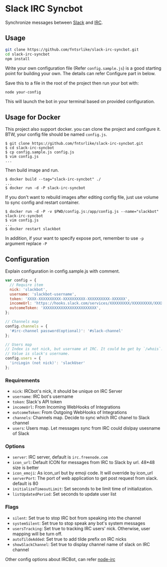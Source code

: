 # Slack IRC Syncbot
Synchronize messages between [Slack](http://slack.com) and [IRC](https://en.wikipedia.org/wiki/Internet_Relay_Chat).

## Usage

```bash
git clone https://github.com/fntsrlike/slack-irc-syncbot.git
cd slack-irc-syncbot
npm install
```

Write your own configuration file (Refer `config.sample.js`) is a good starting point for building your own. The details can refer Configure part in below.

Save this to a file in the root of the project then run your bot with:

    node your-config

This will launch the bot in your terminal based on provided configuration.

## Usage for Docker

This project also support docker. you can clone the project and configure it. BTW, your config file should be named `config.js`.
```shell
$ git clone https://github.com/fntsrlike/slack-irc-syncbot.git
$ cd slack-irc-syncbot
$ cp config.sample.js config.js
$ vim config.js
...
```

Then build image and run.
```shell
$ docker build --tag="slack-irc-syncbot" ./
...
$ docker run -d -P slack-irc-syncbot
```

If you don't want to rebuild images after editing config file, just use volume to sync config and restart container.
```shell
$ docker run -d -P -v $PWD/config.js:/app/config.js --name="slackbot" slack-irc-syncbot
$ vim config.js
...
$ docker restart slackbot
```

In addition, if your want to specify expose port, remember to use `-p` argument replace `-P`

## Configuration
Explain configuration in config.sample.js with comment.
```javascript
var config = {
  // Require item
  nick: 'slackbot',
  username: 'slackbot-username',
  token: 'XXXX-XXXXXXXXXX-XXXXXXXXXX-XXXXXXXXXX-XXXXXX',
  incomeUrl: 'https://hooks.slack.com/services/XXXXXXXXX/XXXXXXXXX/XXXXXXXXXXXXXXXXXXXXXXXX',
  outcomeToken: 'XXXXXXXXXXXXXXXXXXXXXXXX',
};

// Channels map
config.channels = {
  '#irc-channel password(optional)': '#slack-channel'
};

// Users map
// Index is not nick, but username at IRC. It could be get by `/whois`.
// Value is slack's username.
config.users = {
  'ircLogin (not nick)': 'slackUser'
};
```

### Requirements
- `nick`: IRCbot's nick, it should be unique on IRC Server
- `username`: IRC bot's username
- `token`: Slack's API token
- `incomeUrl`: From Incoming WebHooks  of Integrations
- `outcomeToken`: From Outgoing WebHooks of Integrations
- `channels`: Channels map. Decide to sync which IRC chanel to Slack channel
- `users`: Users map. Let messages sync from IRC could dislpay usesname of Slack

### Options
- `server`: IRC server, default is `irc.freenode.com`
- `icon_url`: Default ICON for messages from IRC to Slack by url. 48*48 size is better
- `icon_emoji`: As icon_url but by emoji code. It will override by icon_url
- `serverPort`: The port of web application to get post request from slack. default is 80
- `initializeTimeoutLimit`: Set seconds to be limit time of initialization.
- `listUpdatedPeriod`: Set seconds to update user list

### Flags
- `silent`: Set true to stop IRC bot from speaking into the channel
- `systemSilent`: Set true to stop speak any bot's system messages
- `usersTracking`: Set true to tracking IRC users' nick. Otherwise, user mapping will be turn off.
- `autoTildeAdded`: Set true to add tilde prefix on IRC nicks
- `showSlackChannel`: Set true to display channel name of slack on IRC channel

Other config options about IRCBot, can refer [node-irc](https://github.com/martynsmith/node-irc/blob/0.3.x/lib/irc.js)
